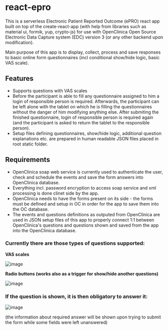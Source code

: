 # react-epro

This is a serverless Electronic Patient Reported Outcome (ePRO) react app built on top of the create-react-app (with help from libraries such as material ui, formik, yup, crypto-js) for use with OpenClinica Open Source Electronic Data Capture system (EDC) version 3 (or any other backend upon modification). 

Main purpose of this app is to display, collect, process and save responses to basic online form questionnaires (incl conditional show/hide logic, basic VAS scale). 

## Features

* Supports questions with VAS scales
* Before the participant is able to fill any questionnaire assigned to him a login of responsible person is required. Afterwards, the participant can be left alone with the tablet on which he is filling the questionnaires without the danger of him modifying anything else. After submiting the finished questionnaire, login of responsible person is required again (and the participant is asked to return the tablet to the responsible person).
* Setup files defining questionnaires, show/hide logic, additional question explanations etc. are prepared in human readable JSON files placed in root static folder.

## Requirements
* OpenClinica soap web service is currently used to authenticate the user, check and schedule the events and save the form answers into OpenClinica database.
* Everything incl. password encryption to access soap service and xml processing is done clinet side by the app.
* OpenClinica needs to have the forms present on its side - the forms must be defined and setup in OC in order for the app to save them into the OC database.
* The events and questions definitions as outputed from OpenClinica are used in JSON setup files of this app to properly connect 1:1 between OpenClinica's questions and questions shown and saved from the app into the OpenClinica database. 

### Currently there are those types of questions supported:

**VAS scales**

![image](https://user-images.githubusercontent.com/33530732/121013452-21726180-c799-11eb-9936-a15ab36d5371.png)

**Radio buttons (works also as a trigger for show/hide another questions)**

![image](https://user-images.githubusercontent.com/33530732/121014111-e4f33580-c799-11eb-8f19-4d31e5c4555b.png)


### If the question is shown, it is then obligatory to answer it:

![image](https://user-images.githubusercontent.com/33530732/121014919-c5104180-c79a-11eb-872a-d31d08cd8777.png)

(the information about required answer will be shown upon trying to submit the form while some fields were left unanswered)
